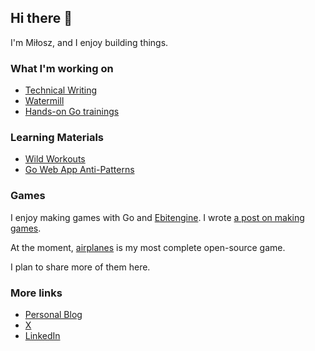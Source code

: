 ## Hi there 👋

I'm Miłosz, and I enjoy building things.

### What I'm working on

* [Technical Writing](https://threedots.tech/)
* [Watermill](https://github.com/ThreeDotsLabs/watermill)
* [Hands-on Go trainings](https://threedots.tech/learn/)

### Learning Materials

* [Wild Workouts](https://github.com/ThreeDotsLabs/wild-workouts-go-ddd-example)
* [Go Web App Anti-Patterns](https://github.com/ThreeDotsLabs/go-web-app-antipatterns)


### Games

I enjoy making games with Go and [Ebitengine](https://github.com/hajimehoshi/ebiten). I wrote [a post on making games](https://threedots.tech/post/making-games-in-go/).

At the moment, [airplanes](https://github.com/m110/airplanes) is my most complete open-source game.

I plan to share more of them here.

### More links

* [Personal Blog](https://theleaplog.com)
* [X](https://x.com/m1_10sz)
* [LinkedIn](https://www.linkedin.com/in/milosz-smolka/)
